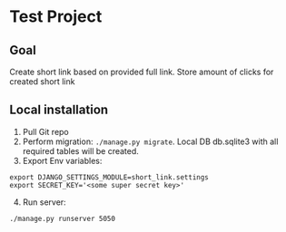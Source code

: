 # Test Project
## Goal
Create short link based on provided full link. Store amount of clicks for created short link
## Local installation
1) Pull Git repo
2) Perform migration: `./manage.py migrate`. Local DB db.sqlite3 with all required tables will be created.
3) Export Env variables:
```
export DJANGO_SETTINGS_MODULE=short_link.settings
export SECRET_KEY='<some super secret key>'
```
4) Run server:
```
./manage.py runserver 5050
```